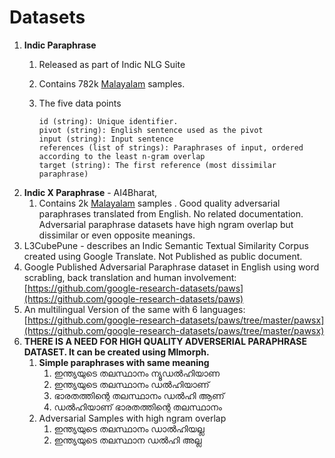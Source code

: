 # Datasets

1. **Indic Paraphrase**
   1. Released as part of Indic NLG Suite
   2. Contains 782k [Malayalam](https://huggingface.co/datasets/ai4bharat/IndicParaphrase/viewer/ml) samples.&#x20;
   3.  The five data points

       ```
       id (string): Unique identifier.
       pivot (string): English sentence used as the pivot
       input (string): Input sentence
       references (list of strings): Paraphrases of input, ordered according to the least n-gram overlap
       target (string): The first reference (most dissimilar paraphrase)
       ```
2. **Indic X Paraphrase** - AI4Bharat,
   1. Contains 2k [Malayalam](https://huggingface.co/datasets/ai4bharat/IndicXParaphrase/viewer/ml) samples . Good quality adversarial paraphrases translated from English. No related documentation. Adversarial paraphrase datasets have high ngram overlap but dissimilar or even opposite meanings.
3. L3CubePune - describes an Indic Semantic Textual Similarity Corpus created using Google Translate. Not Published as public document.
4. Google Published Adversarial Paraphrase dataset in English using word scrabling, back translation and human involvement: [https://github.com/google-research-datasets/paws](https://github.com/google-research-datasets/paws)
5. An multilingual Version of the same with 6 languages: [https://github.com/google-research-datasets/paws/tree/master/pawsx](https://github.com/google-research-datasets/paws/tree/master/pawsx)
6. **THERE IS A NEED FOR HIGH QUALITY ADVERSERIAL PARAPHRASE DATASET.  It can be created using Mlmorph.**
   1. **Simple paraphrases with same meaning**
      1. ഇന്ത്യയുടെ തലസ്ഥാനം ന്യൂഡൽഹിയാണ
      2. &#x20;ഇന്ത്യയുടെ തലസ്ഥാനം ഡൽഹിയാണ്
      3. &#x20;ഭാരതത്തിന്റെ തലസ്ഥാനം ഡൽഹി ആണ്
      4. ഡൽഹിയാണ് ഭാരതത്തിന്റെ തലസ്ഥാനം
   2. Adversarial Samples with high ngram overlap
      1. &#x20;ഇന്ത്യയുടെ തലസ്ഥാനം ഡാൽഹിയല്ല
      2. ഇന്ത്യയുടെ തലസ്ഥാന ഡൽഹി അല്ല
